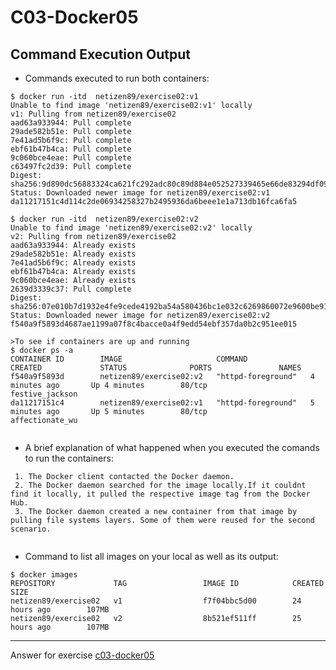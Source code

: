 # C03-Docker05

## Command Execution Output
- Commands executed to run both containers:
```
$ docker run -itd  netizen89/exercise02:v1
Unable to find image 'netizen89/exercise02:v1' locally
v1: Pulling from netizen89/exercise02
aad63a933944: Pull complete
29ade582b51e: Pull complete
7e41ad5b6f9c: Pull complete
ebf61b47b4ca: Pull complete
9c060bce4eae: Pull complete
c63497fc2d39: Pull complete
Digest: sha256:9d890dc56883324ca621fc292adc80c89d884e052527339465e66de83294df09
Status: Downloaded newer image for netizen89/exercise02:v1
da11217151c4d114c2de06934258327b2495936da6beee1e1a713db16fca6fa5

$ docker run -itd  netizen89/exercise02:v2
Unable to find image 'netizen89/exercise02:v2' locally
v2: Pulling from netizen89/exercise02
aad63a933944: Already exists
29ade582b51e: Already exists
7e41ad5b6f9c: Already exists
ebf61b47b4ca: Already exists
9c060bce4eae: Already exists
2639d3339c37: Pull complete
Digest: sha256:07e010b7d1932e4fe9cede4192ba54a580436bc1e032c6269860072e9600be91
Status: Downloaded newer image for netizen89/exercise02:v2
f540a9f5893d4687ae1199a07f8c4bacce0a4f9edd54ebf357da0b2c951ee015

>To see if containers are up and running
$ docker ps -a
CONTAINER ID        IMAGE                     COMMAND              CREATED             STATUS              PORTS               NAMES
f540a9f5893d        netizen89/exercise02:v2   "httpd-foreground"   4 minutes ago       Up 4 minutes        80/tcp              festive_jackson
da11217151c4        netizen89/exercise02:v1   "httpd-foreground"   5 minutes ago       Up 5 minutes        80/tcp              affectionate_wu


```

- A brief explanation of what happened when you executed the comands to run the containers:
```
 1. The Docker client contacted the Docker daemon.
 2. The Docker daemon searched for the image locally.If it couldnt find it locally, it pulled the respective image tag from the Docker Hub. 
 3. The Docker daemon created a new container from that image by pulling file systems layers. Some of them were reused for the second scenario. 
 
```

- Command to list all images on your local as well as its output:
```
$ docker images
REPOSITORY             TAG                 IMAGE ID            CREATED             SIZE
netizen89/exercise02   v1                  f7f04bbc5d00        24 hours ago        107MB
netizen89/exercise02   v2                  8b521ef511ff        25 hours ago        107MB

```

***
Answer for exercise [c03-docker05](https://github.com/devopsacademyau/academy/blob/af3225a3436f263164e8daebc6bbd1ef3122b900/classes/03class/exercises/c03-docker05/README.md)
